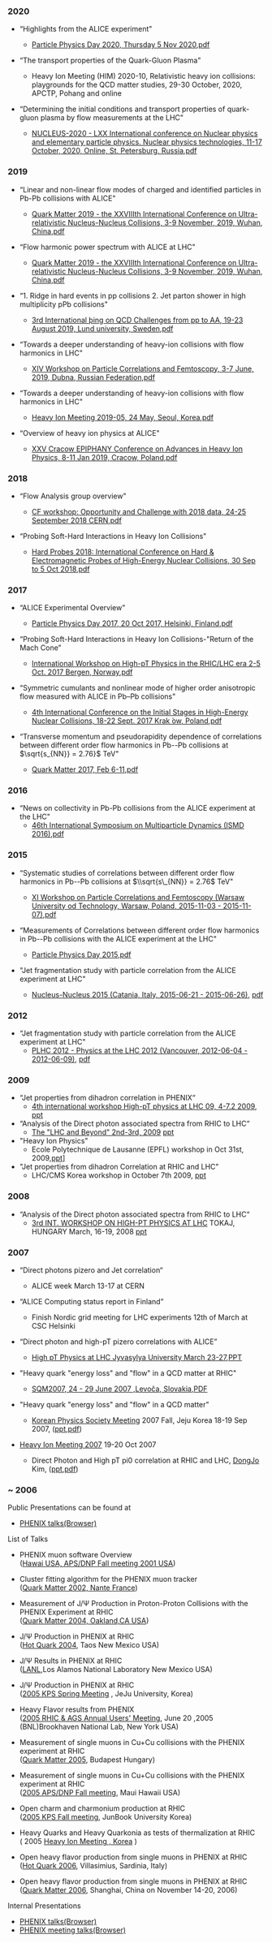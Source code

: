 ### 2020

*  “Highlights from the ALICE experiment"
    *   [Particle Physics Day 2020, Thursday 5 Nov 2020](https://indico.cern.ch/event/968273/),[pdf](https://indico.cern.ch/event/968273/contributions/4075428/attachments/2136993/3599581/PPD2020_djkim.pdf)

*  “The transport properties of the Quark-Gluon Plasma"
    *   Heavy Ion Meeting (HIM) 2020-10, Relativistic heavy ion collisions: playgrounds for the QCD matter studies, 29-30 October, 2020, APCTP, Pohang and online

*  “Determining the initial conditions and transport properties of quark-gluon plasma by flow measurements at the LHC"
    *   [​NUCLEUS-2020 - LXX International conference on Nuclear physics and elementary particle physics. Nuclear physics technologies, 11-17 October, 2020, Online, St. Petersburg, Russia](https://indico.cern.ch/event/839985/),[​pdf](https://indico.cern.ch/event/839985/contributions/3983599/)


### 2019

*  “Linear and non-linear flow modes of charged and identified particles in Pb-Pb collisions with ALICE"
    *   [​Quark Matter 2019 - the XXVIIIth International Conference on Ultra-relativistic Nucleus-Nucleus Collisions, 3-9 November, 2019, Wuhan, China](https://indico.cern.ch/event/792436/),[​pdf](https://indico.cern.ch/event/792436/contributions/3535660/)

*   “Flow harmonic power spectrum with ALICE at LHC"
    *   [​Quark Matter 2019 - the XXVIIIth International Conference on Ultra-relativistic Nucleus-Nucleus Collisions, 3-9 November, 2019, Wuhan, China](https://indico.cern.ch/event/792436/),[​pdf](https://indico.cern.ch/event/792436/contributions/3533877/)

*   “1. Ridge in hard events in pp collisions 2. Jet parton shower in high multiplicity pPb collisions"
    *   [​3rd International þing on QCD Challenges from pp to AA, 19-23 August 2019, Lund university, Sweden](https://indico.lucas.lu.se/event/1214/),[​pdf](https://indico.lucas.lu.se/event/1214/timetable/#20190819)

*   “Towards a deeper understanding of  heavy-ion collisions with flow harmonics in LHC"
    *   [​XIV Workshop on Particle Correlations and Femtoscopy, 3-7 June, 2019, Dubna, Russian Federation](http://theor.jinr.ru/~wpcf2019/),[​pdf](http://theor.jinr.ru/~wpcf2019/files/talks/07/9.%20wpcf2019_djkim.pdf)

*   “Towards a deeper understanding of  heavy-ion collisions with flow harmonics in LHC"
    *   [​Heavy Ion Meeting 2019-05, 24 May, Seoul, Korea](http://him.phys.pusan.ac.kr),[​pdf]()

*   “Overview of heavy ion physics at ALICE"
    *   [​XXV Cracow EPIPHANY Conference on Advances in Heavy Ion Physics, 8-11 Jan 2019, Cracow, Poland](http://epiphany.ifj.edu.pl/current/),[​pdf](https://indico.cern.ch/event/718723/contributions/3194895/attachments/1775741/2887081/alice_overview_djkim_Epiphany2019.pdf)

### 2018
*   “Flow Analysis group overview"
    *   [​CF workshop: Opportunity and Challenge with 2018 data, 24-25 September 2018 CERN](https://indico.cern.ch/event/757727/),[​pdf](https://indico.cern.ch/event/757727/contributions/3145728/attachments/1720892/2778246/flowpag_overview_20180924.pdf)

*   “Probing Soft-Hard Interactions in Heavy Ion Collisions"
    *   [​Hard Probes 2018: International Conference on Hard & Electromagnetic Probes of High-Energy Nuclear Collisions, 30 Sep to 5 Oct 2018](https://indico.cern.ch/event/634426/),[​pdf](https://indico.cern.ch/event/634426/contributions/3090390/)


### 2017

*   “ALICE Experimental Overview"
    *   [​Particle Physics Day 2017, 20 Oct 2017, Helsinki, Finland](https://indico.cern.ch/event/667627/),[​pdf](https://indico.cern.ch/event/667627/contributions/2730768/attachments/1544306/2423268/alice_ppd2017.pdf)

*   “Probing Soft-Hard Interactions in Heavy Ion Collisions-"Return of the Mach Cone"
    *   [​International Workshop on High-pT Physics in the RHIC/LHC era 2-5 Oct. 2017 Bergen, Norway](https://indico.cern.ch/event/615153/),[​pdf](https://indico.cern.ch/event/615153/contributions/2721665/attachments/1535580/2405397/DJKim_hpt2017.pdf)

*   “Symmetric cumulants and nonlinear mode of higher order anisotropic flow measured with ALICE in Pb–Pb collisions"
    *   [​4th International Conference on the Initial Stages in High-Energy Nuclear Collisions, 18-22 Sept. 2017 Krak ́ow, Poland](http://www.ujk.edu.pl/is2017/),[​pdf](https://indico.cern.ch/event/578078/contributions/2659768/)

*   “Transverse momentum and pseudorapidity dependence of correlations between different order flow harmonics in Pb--Pb collisions at $\\sqrt{s\_{NN}} = 2.76}$ TeV"
    *   [​Quark Matter 2017, Feb 6-11](http://qm2017.phy.uic.edu/),[​pdf](https://indico.cern.ch/event/433345/contributions/2358110/)

### 2016 

*   “News on collectivity in Pb-Pb collisions from the ALICE experiment at the LHC"
    *   [​46th International Symposium on Multiparticle Dynamics (ISMD 2016)](http://nuclear.korea.ac.kr/ismd2016/),[​pdf](http://nuclear.korea.ac.kr/indico/getFile.py/access?contribId=44&sessionId=1&resId=0&materialId=slides&confId=166)

### 2015 

*   “Systematic studies of correlations between different order flow harmonics in Pb--Pb collisions at $\\sqrt{s\_{NN}} = 2.76$ TeV"
    *   [​XI Workshop on Particle Correlations and Femtoscopy (Warsaw University od Technology, Warsaw, Poland, 2015-11-03 - 2015-11-07)](http://wpcf2015.fizyka.pw.edu.pl/),[​pdf](http://indico.cern.ch/event/387606/contributions/918933/attachments/1180999/1710799/WPCF2015_djkim.pdf)

*   “Measurements of Correlations between different order flow harmonics in Pb--Pb collisions with the ALICE experiment at the LHC"
    *   [​Particle Physics Day 2015](https://indico.cern.ch/event/279875/),[​pdf](https://indico.cern.ch/event/279875/contributions/632756/attachments/1179227/1706667/PPD2015_dj.pdf)

*   "Jet fragmentation study with particle correlation from the ALICE experiment at LHC"
    *   [​Nucleus-Nucleus 2015 (Catania, Italy, 2015-06-21 - 2015-06-26)](https://agenda.infn.it/conferenceDisplay.py?confId=5235), [​pdf](https://agenda.infn.it/getFile.py/access?contribId=231&sessionId=9&resId=1&materialId=slides&confId=5235,)

### 2012 

*   “Jet fragmentation study with particle correlation from the ALICE experiment at LHC"
    *   [​PLHC 2012 - Physics at the LHC 2012 (Vancouver, 2012-06-04 - 2012-06-09)](http://plhc2012.triumf.ca/), [​pdf](https://indico.cern.ch/event/164272/contributions/1420605/attachments/196708/276118/PLHC2012_DJKIM_final.pdf)

### 2009 

*   “Jet properties from dihadron correlation in PHENIX“
    *   [​4th international workshop High-pT physics at LHC 09, 4-7.2 2009](http://cquark.fjfi.cvut.cz/%7Ehpt09), [​ppt](https://trac.cc.jyu.fi/projects/alice/attachment/wiki/DongJo/attachments/Prague2009_DJKIM.ppt)
*   “Analysis of the Direct photon associated spectra from RHIC to LHC“
    *   [​The "LHC and Beyond" 2nd-3rd, 2009](http://www.hep.lu.se/norlab2009/,) [​ppt](https://trac.cc.jyu.fi/projects/alice/attachment/wiki/DongJo/attachments/Lund2009_DJKIM.ppt)
*   "Heavy Ion Physics"
    *   Ecole Polytechnique de Lausanne (EPFL) workshop in Oct 31st, 2009,[​ppt](http://www.phenix.bnl.gov/WWW/publish/djkim/talks/General/EPFLKor2009_DJKIM.ppt)\]
*   "Jet properties from dihadron Correlation at RHIC and LHC"
    *   LHC/CMS Korea workshop in October 7th 2009, [​ppt](http://www.phenix.bnl.gov/WWW/publish/djkim/talks/General/CMSKor2009_DJKIM.ppt)

### 2008 

*   “Analysis of the Direct photon associated spectra from RHIC to LHC“
    *   [​3rd INT. WORKSHOP ON HIGH-PT PHYSICS AT LHC](http://www.kfki.hu/%7Etokaj08/) TOKAJ, HUNGARY March, 16-19, 2008 [​ppt](https://trac.cc.jyu.fi/projects/alice/attachment/wiki/DongJo/attachments/Tokaj2008_DJKIM.ppt)

### 2007 

*   “Direct photons pizero and Jet correlation“
    *   ALICE week March 13-17 at CERN

*   “ALICE Computing status report in Finland”
    *   Finish Nordic grid meeting for LHC experiments 12th of March at CSC Helsinki

*   “Direct photon and high-pT pizero correlations with ALICE”
    *   [​High pT Physics at LHC Jyvasylya University March 23-27](http://www.jyu.fi/science/laitokset/fysiikka/en/research/conferences/lhc07/Program),[​PPT](http://www.phys.jyu.fi/research/alice/alice-data/workshop/JYFL_LHC07/Mondayafternoon/highpt_jyu_DJ.ppt)

*   "Heavy quark "energy loss" and "flow" in a QCD matter at RHIC"
    *   [​SQM2007, 24 - 29 June 2007 ,Levoča, Slovakia](http://www.saske.sk/SQM2007),[​PDF](http://www.saske.sk/SQM2007/talks/4/SQM07_DJKim.pdf)

*   "Heavy quark "energy loss" and "flow" in a QCD matter"
    *   [​Korean Physics Society Meeting](http://www.kps.or.kr/) 2007 Fall, Jeju Korea 18-19 Sep 2007, ([​ppt](https://trac.cc.jyu.fi/projects/alice/attachment/wiki/DongJo/attachments/KPS2007_DJKim.ppt),[​pdf](https://trac.cc.jyu.fi/projects/alice/attachment/wiki/DongJo/attachments/KPS2007_DJKim.pdf))

*   [​Heavy Ion Meeting 2007](http://him.phys.pusan.ac.kr/%7Ehim/) 19-20 Oct 2007
    *   Direct Photon and High pT pi0 correlation at RHIC and LHC, [DongJo](https://trac.cc.jyu.fi/projects/alice/wiki/DongJo) Kim, ([​ppt](https://trac.cc.jyu.fi/projects/alice/attachment/wiki/DongJo/attachments/HIM2007_DJKIM.ppt),[​pdf](https://trac.cc.jyu.fi/projects/alice/attachment/wiki/DongJo/attachments/HIM2007_DJKIM.pdf))

### ~ 2006 

Public Presentations can be found at  
*   [PHENIX talks(Browser)](http://www.phenix.bnl.gov/WWW/publish/djkim/talks/)

List of Talks  
*   PHENIX muon software Overview  
    ([Hawai USA, APS/DNP Fall meeting 2001 USA](http://www.physics.ohio-state.edu/%7Entg/dnp01/))  
    
*   Cluster fitting algorithm for the PHENIX muon tracker  
    ([Quark Matter 2002, Nante France](http://alice-france.in2p3.fr/qm2002))  
    
*   Measurement of J/Ψ Production in Proton-Proton Collisions with the PHENIX Experiment at RHIC  
    ([Quark Matter 2004, Oakland,CA USA](http://qm2004.lbl.gov/))  
    
*   J/Ψ Production in PHENIX at RHIC  
    ([Hot Quark 2004](http://hq2004.bnl.gov/), Taos New Mexico USA)  
    
*   J/Ψ Results in PHENIX at RHIC  
    ([LANL](http://www.lanl.gov/),Los Alamos National Laboratory New Mexico USA)  
    
*   J/Ψ Production in PHENIX at RHIC  
    ([2005 KPS Spring Meeting](http://www.kps.co.kr/) , JeJu University, Korea)  
    
*   Heavy Flavor results from PHENIX  
    ([2005 RHIC & AGS Annual Users' Meeting](http://www.bnl.gov/rhic_ags/users_meeting/Past_Meetings/2005/default.asp), June 20 ,2005 (BNL)Brookhaven National Lab, New York USA)  
    
*   Measurement of single muons in Cu+Cu collisions with the PHENIX experiment at RHIC  
    ([Quark Matter 2005](http://qm2005.kfki.hu/), Budapest Hungary)  
    
*   Measurement of single muons in Cu+Cu collisions with the PHENIX experiment at RHIC  
    ([2005 APS/DNP Fall meeting](http://meetings.nscl.msu.edu/HAW05/), Maui Hawaii USA)  
    
*   Open charm and charmonium production at RHIC  
    ([2005 KPS Fall meeting](http://www.kps.or.kr/), JunBook University Korea)  
    
*   Heavy Quarks and Heavy Quarkonia as tests of thermalization at RHIC  
    ( 2005 [Heavy Ion Meeting , Korea](http://him.phys.pusan.ac.kr/) )  
    
*   Open heavy flavor production from single muons in PHENIX at RHIC  
    ([Hot Quark 2006](http://hq2006.bnl.gov/), Villasimius, Sardinia, Italy)
*   Open heavy flavor production from single muons in PHENIX at RHIC  
    ([Quark Matter 2006](http://www.sinap.ac.cn/qm2006/), Shanghai, China on November 14-20, 2006)

Internal Presentations  
*   [PHENIX talks(Browser)](https://www.phenix.bnl.gov/WWW/p/draft/djkim/talks/)
*   [PHENIX meeting talks(Browser)](https://www.phenix.bnl.gov/WWW/p/draft/djkim/meeting/)

